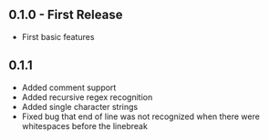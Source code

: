 ## 0.1.0 - First Release
* First basic features

## 0.1.1
* Added comment support
* Added recursive regex recognition
* Added single character strings
* Fixed bug that end of line was not recognized when there were whitespaces before the linebreak
